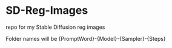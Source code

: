 # SD-Reg-Images
repo for my Stable Diffusion reg images


Folder names will be {PromptWord}-{Model}-{Sampler}-{Steps}
